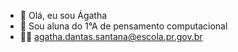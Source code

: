 - 👋 Olá, eu sou Ágatha 
- 👀 Sou aluna do 1°A de pensamento computacional
- 🙅‍♀️ agatha.dantas.santana@escola.pr.gov.br
